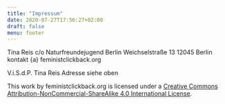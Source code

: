 ```yaml
---
title: "Impressum"
date: 2020-07-27T17:56:27+02:00
draft: false
menu: footer
---
```

Tina Reis
c/o Naturfreundejugend Berlin
Weichselstraße 13
12045 Berlin
kontakt {a} feministclickback.org

V.i.S.d.P. Tina Reis
Adresse siehe oben

This work by feministclickback.org is licensed under a [Creative Commons Attribution-NonCommercial-ShareAlike 4.0 International License](http://creativecommons.org/licenses/by-nc-sa/4.0/).
